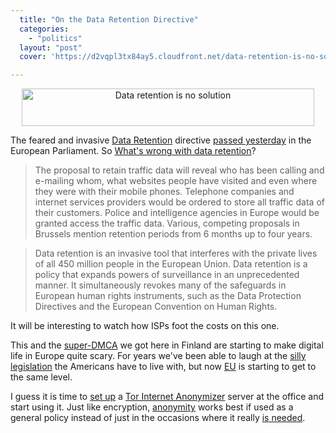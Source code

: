 ```yaml
---
  title: "On the Data Retention Directive"
  categories: 
    - "politics"
  layout: "post"
  cover: 'https://d2vqpl3tx84ay5.cloudfront.net/data-retention-is-no-solution.gif'

---
```

<div style="text-align: center;"><a href="http://www.dataretentionisnosolution.com/"><img src="https://d2vqpl3tx84ay5.cloudfront.net/data-retention-is-no-solution.gif" border="0" height="60" width="468" alt="Data retention is no solution" /></a></div>

The feared and invasive [Data Retention][1] directive [passed yesterday][2] in the European Parliament. So [What's wrong with data retention][10]?

> The proposal to retain traffic data will reveal who has been calling and e-mailing whom, what websites people have visited and even where they were with their mobile phones. Telephone companies and internet services providers would be ordered to store all traffic data of their customers. Police and intelligence agencies in Europe would be granted access the traffic data. Various, competing proposals in Brussels mention retention periods from 6 months up to four years.

> Data retention is an invasive tool that interferes with the private lives of all 450 million people in the European Union. Data retention is a policy that expands powers of surveillance in an unprecedented manner. It simultaneously revokes many of the safeguards in European human rights instruments, such as the Data Protection Directives and the European Convention on Human Rights.

It will be interesting to watch how ISPs foot the costs on this one.

This and the [super-DMCA][3] we got here in Finland are starting to make digital life in Europe quite scary. For years we've been able to laugh at the [silly legislation][4] the Americans have to live with, but now [EU][11] is starting to get to the same level.

I guess it is time to [set up][5] a [Tor Internet Anonymizer][6] server at the office and start using it. Just like encryption, [anonymity][7] works best if used as a general policy instead of just in the occasions where it really [is needed][8].

[1]: http://en.wikipedia.org/wiki/Telecommunications_data_retention
[2]: http://news.bbc.co.uk/2/hi/europe/4527840.stm
[3]: http://www.livejournal.com/users/nchip/6616.html
[4]: http://www.eff.org/patriot/
[5]: http://tor.eff.org/cvs/tor/doc/tor-doc-server.html
[6]: http://tor.eff.org/
[7]: http://en.wikipedia.org/wiki/Anonymity
[8]: http://www.martus.org/concept/
[10]: http://www.dataretentionisnosolution.com/
[11]: http://en.wikipedia.org/wiki/Portal:European_Union
